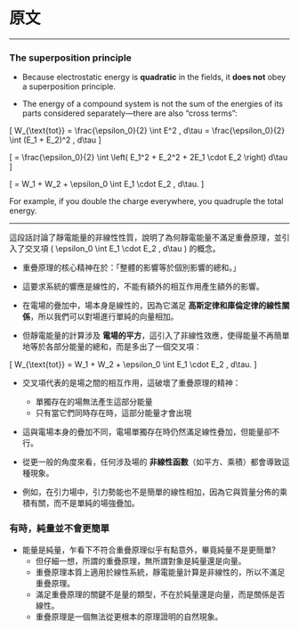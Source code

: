 # 原文

---

### The superposition principle

- Because electrostatic energy is **quadratic** in the fields, it **does not** obey a superposition principle. 

- The energy of a compound system is not the sum of the energies of its parts considered separately—there are also “cross terms”:  

\[
W_{\text{tot}} = \frac{\epsilon_0}{2} \int E^2 \, d\tau = \frac{\epsilon_0}{2} \int (E_1 + E_2)^2 \, d\tau
\]

\[
= \frac{\epsilon_0}{2} \int \left( E_1^2 + E_2^2 + 2E_1 \cdot E_2 \right) d\tau
\]

\[
= W_1 + W_2 + \epsilon_0 \int E_1 \cdot E_2 \, d\tau.
\]

For example, if you double the charge everywhere, you quadruple the total energy.  

---

這段話討論了靜電能量的非線性性質，說明了為何靜電能量不滿足重疊原理，並引入了交叉項 \( \epsilon_0 \int E_1 \cdot E_2 \, d\tau \) 的概念。


- 重疊原理的核心精神在於：「整體的影響等於個別影響的總和。」

- 這要求系統的響應是線性的，不能有額外的相互作用產生額外的影響。  

- 在電場的疊加中，場本身是線性的，因為它滿足 **高斯定律和庫倫定律的線性關係**，所以我們可以對場進行單純的向量相加。

- 但靜電能量的計算涉及 **電場的平方**，這引入了非線性效應，使得能量不再簡單地等於各部分能量的總和，而是多出了一個交叉項：  

\[
W_{\text{tot}} = W_1 + W_2 + \epsilon_0 \int E_1 \cdot E_2 \, d\tau.
\]

- 交叉項代表的是場之間的相互作用，這破壞了重疊原理的精神：
  + 單獨存在的場無法產生這部分能量
  + 只有當它們同時存在時，這部分能量才會出現

- 這與電場本身的疊加不同，電場單獨存在時仍然滿足線性疊加，但能量卻不行。  

- 從更一般的角度來看，任何涉及場的 **非線性函數**（如平方、乘積）都會導致這種現象。
- 例如，在引力場中，引力勢能也不是簡單的線性相加，因為它與質量分佈的乘積有關，而不是單純的場強疊加。

### 有時，純量並不會更簡單

- 能量是純量，乍看下不符合重疊原理似乎有點意外，畢竟純量不是更簡單?
  - 但仔細一想，所謂的重疊原理，無所謂對象是純量還是向量。
  - 重疊原理本質上適用於線性系統，靜電能量計算是非線性的，所以不滿足重疊原理。
  - 滿足重疊原理的關鍵不是量的類型，不在於純量還是向量，而是關係是否線性。
  - 重疊原理是一個無法從更根本的原理證明的自然現象。